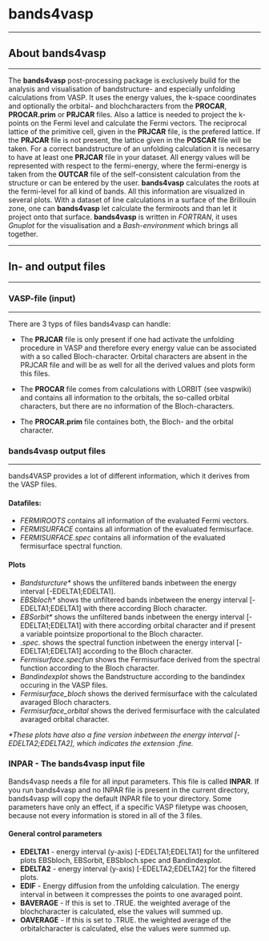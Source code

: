 # bands4vasp

***

## About bands4vasp

***

The **bands4vasp** post-processing package is exclusively build for the analysis and visualisation of bandstructure- and especially unfolding calculations from VASP.
It uses the energy values, the k-space coordinates and optionally the orbital- and blochcharacters from the **PROCAR**, **PROCAR.prim** or **PRJCAR** files.
Also a lattice is needed to project the k-points on the Fermi level and calculate the Fermi vectors.
The reciprocal lattice of the primitive cell, given in the **PRJCAR** file, is the prefered lattice.
If the **PRJCAR** file is not present, the lattice given in the **POSCAR** file will be taken.
For a correct bandstructure of an unfolding calculation it is necesarry to have at least one **PRJCAR** file in your dataset.
All energy values will be represented with respect to the fermi-energy, where the fermi-energy is taken from the **OUTCAR** file of the self-consistent calculation from the structure or can be entered by the user.
**bands4vasp** calculates the roots at the fermi-level for all kind of bands. All this information are visualized in several plots.
With a dataset of line calculations in a surface of the Brillouin zone, one can **bands4vasp** let calculate the fermiroots and than let it project onto that surface.
**bands4vasp** is written in _FORTRAN_, it uses _Gnuplot_ for the visualisation and a _Bash-environment_ which brings all together.

***

## In- and output files

***


### VASP-file (input)

---


There are 3 typs of files bands4vasp can handle:

* The **PRJCAR** file is only present if one had activate the unfolding procedure in VASP and therefore every energy value can be associated with a so called Bloch-character. Orbital characters are absent in the PRJCAR file and will be as well for all the derived values and plots form this files.

* The **PROCAR** file comes from calculations with LORBIT (see vaspwiki) and contains all information to the orbitals, the so-called orbital characters, but there are no information of the Bloch-characters.

* The **PROCAR.prim** file containes both, the Bloch- and the orbital character.

### bands4vasp output files

---

bands4VASP provides a lot of different information, which it derives from the VASP files.

#### Datafiles:

* _FERMIROOTS_ contains all information of the evaluated Fermi vectors.
* _FERMISURFACE_ contains all information of the evaluated fermisurface.
* _FERMISURFACE.spec_ contains all information of the evaluated fermisurface spectral function.

#### Plots

* _Bandsturcture*_ shows the unfiltered bands inbetween the energy interval [-EDELTA1;EDELTA1].
* _EBSbloch*_ shows the unfiltered bands inbetween the energy interval [-EDELTA1;EDELTA1] with there according Bloch character.
* _EBSorbit*_ shows the unfiltered bands inbetween the energy interval [-EDELTA1;EDELTA1] with there according orbital character and if present a variable pointsize proportional to the Bloch character.
* _.spec._ shows the spectral function inbetween the energy interval [-EDELTA1;EDELTA1] according to the Bloch character.
* _Fermisurface.specfun_ shows the Fermisurface derived from the spectral function according to the Bloch character.
* _Bandindexplot_ shows the Bandstructure according to the bandindex occuring in the VASP files.
* _Fermisurface_bloch_ shows the derived fermisurface with the calculated avaraged Bloch characters.
* _Fermisurface_orbital_ shows the derived fermisurface with the calculated avaraged orbital character.


_*These plots have also a fine version inbetween the energy interval [-EDELTA2;EDELTA2], which indicates the extension .fine._


### INPAR - The bands4vasp input file

Bands4vasp needs a file for all input parameters. This file is called **INPAR**.
If you run bands4vasp and no INPAR file is present in the current directory, bands4vasp will copy the default INPAR file to your directory.
Some parameters have only an effect, if a specific VASP filetype was choosen, because not every information is stored in all of the 3 files.

#### General control parameters

* **EDELTA1** - energy interval (y-axis) [-EDELTA1;EDELTA1] for the unfiltered plots EBSbloch, EBSorbit, EBSbloch.spec and Bandindexplot.
* **EDELTA2** - energy interval (y-axis) [-EDELTA2;EDELTA2] for the filtered plots.
* **EDIF**  - Energy diffusion from the unfolding calculation. The energy interval in between it compresses the points to one avaraged point.
* **BAVERAGE** - If this is set to .TRUE. the weighted average of the blochcharacter is calculated, else the values will summed up.
* **OAVERAGE** - If this is set to .TRUE. the weighted average of the orbitalcharacter is calculated, else the values were summed up.
